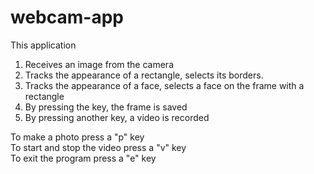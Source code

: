 # webcam-app
This application 
1. Receives an image from the camera
2. Tracks the appearance of a rectangle, selects its borders.
3. Tracks the appearance of a face, selects a face on the frame with a rectangle 
4. By pressing the key, the frame is saved
5. By pressing another key, a video is recorded


To make a photo press a "p" key  
To start and stop the video press a "v" key  
To exit the program press a "e" key  
